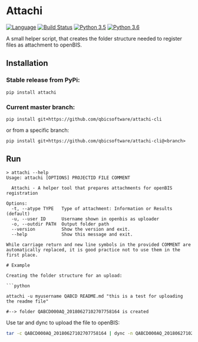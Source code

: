 # Attachi
[![Language](https://img.shields.io/github/languages/top/qbicsoftware/attachi-cli.svg)](https://img.shields.io/github/languages/top/qbicsoftware/attachi-cli.svg)
[![Build Status](https://travis-ci.org/qbicsoftware/attachi-cli.svg?branch=master)](https://travis-ci.org/qbicsoftware/attachi-cli)
[![Python 3.5](https://img.shields.io/badge/python-3.5-blue.svg)](https://www.python.org/downloads/release/python-350/)
[![Python 3.6](https://img.shields.io/badge/python-3.6-blue.svg)](https://www.python.org/downloads/release/python-360/)


A small helper script, that creates the folder structure needed to register files as attachment to openBIS.

## Installation

### Stable release from PyPi:

``pip install attachi``

### Current master branch:

``pip install git+https://github.com/qbicsoftware/attachi-cli``

or from a specific branch:

``pip install git+https://github.com/qbicsoftware/attachi-cli@<branch>``

## Run

```pyhton
> attachi --help
Usage: attachi [OPTIONS] PROJECTID FILE COMMENT

  Attachi - A helper tool that prepares attachments for openBIS registration

Options:
  -t, --atype TYPE   Type of attachment: Information or Results (default)
  -u, --user ID      Username shown in openbis as uploader
  -o, --outdir PATH  Output folder path
  --version          Show the version and exit.
  --help             Show this message and exit.

While carriage return and new line symbols in the provided COMMENT are automatically replaced, it is good practice not to use them in the first place.

# Example

Creating the folder structure for an upload:

```python

attachi -u myusername QABCD README.md "this is a test for uploading the readme file"

#--> folder QABCD000AQ_20180627102707758164 is created
```

Use tar and dync to upload the file to openBIS:

```bash
tar -c QABCD000AQ_20180627102707758164 | dync -n QABCD000AQ_20180627102707758164.tar -k untar:True data.qbic.uni-tuebingen.de
```
